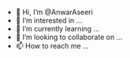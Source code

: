 - 👋 Hi, I’m @AnwarAseeri
- 👀 I’m interested in ...
- 🌱 I’m currently learning ...
- 💞️ I’m looking to collaborate on ...
- 📫 How to reach me ...

<!---
AnwarAseeri/AnwarAseeri is a ✨ special ✨ repository because its `README.md` (this file) appears on your GitHub profile.
You can click the Preview link to take a look at your changes.
--->

